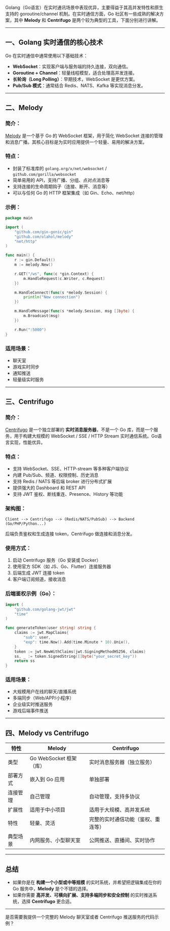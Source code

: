 Golang（Go语言）在实时通讯场景中表现优异，主要得益于其高并发特性和原生支持的 goroutine/channel 机制。在实时通信方面，Go 社区有一些成熟的解决方案，其中 **Melody** 和 **Centrifugo** 是两个较为典型的工具，下面分别进行讲解。

---

## 一、Golang 实时通信的核心技术

Go 在实时通信中通常使用以下基础技术：

* **WebSocket**：实现客户端与服务端的持久连接，双向通信。
* **Goroutine + Channel**：轻量线程模型，适合处理高并发连接。
* **长轮询（Long Polling）**：早期技术，WebSocket 是更优方案。
* **Pub/Sub 模式**：通常结合 Redis、NATS、Kafka 等实现消息分发。

---

## 二、Melody

### 简介：

[Melody](https://github.com/olahol/melody) 是一个基于 Go 的 WebSocket 框架，用于简化 WebSocket 连接的管理和消息广播。其核心目标是为实时应用提供一个轻量、易用的解决方案。

### 特点：

* 封装了标准库的 `golang.org/x/net/websocket` / `github.com/gorilla/websocket`
* 简单易用的 API，支持广播、分组、点对点消息等
* 支持连接的生命周期钩子（连接、断开、消息等）
* 可以与任何 Go 的 HTTP 框架集成（如 Gin、Echo、net/http）

### 示例：

```go
package main

import (
	"github.com/gin-gonic/gin"
	"github.com/olahol/melody"
	"net/http"
)

func main() {
	r := gin.Default()
	m := melody.New()

	r.GET("/ws", func(c *gin.Context) {
		m.HandleRequest(c.Writer, c.Request)
	})

	m.HandleConnect(func(s *melody.Session) {
		println("New connection")
	})

	m.HandleMessage(func(s *melody.Session, msg []byte) {
		m.Broadcast(msg)
	})

	r.Run(":5000")
}
```

### 适用场景：

* 聊天室
* 游戏实时同步
* 通知推送
* 轻量级实时服务

---

## 三、Centrifugo

### 简介：

[Centrifugo](https://centrifugal.dev/) 是一个独立部署的 **实时消息服务器**，不是一个 Go 库，而是一个服务，用于构建大规模的 WebSocket / SSE / HTTP Stream 实时通信系统。Go语言实现，性能优异。

### 特点：

* 支持 WebSocket、SSE、HTTP-stream 等多种客户端协议
* 内建 Pub/Sub、频道、权限控制、历史消息
* 支持 Redis / NATS 等后端 broker 进行分布式扩展
* 提供强大的 Dashboard 和 REST API
* 支持 JWT 鉴权、断线重连、Presence、History 等功能

### 架构图：

```
Client --> Centrifugo --> (Redis/NATS/PubSub) --> Backend (Go/PHP/Python...)
```

后端负责鉴权和生成连接 token，Centrifugo 做连接和消息分发。

### 使用方式：

1. 启动 Centrifugo 服务（Go 安装或 Docker）
2. 使用官方 SDK（如 JS、Go、Flutter）连接服务器
3. 后端生成 JWT 连接 token
4. 客户端订阅频道，接收消息

### 后端鉴权示例（Go）：

```go
import (
	"github.com/golang-jwt/jwt"
	"time"
)

func generateToken(user string) string {
	claims := jwt.MapClaims{
		"sub": user,
		"exp": time.Now().Add(time.Minute * 10).Unix(),
	}
	token := jwt.NewWithClaims(jwt.SigningMethodHS256, claims)
	ss, _ := token.SignedString([]byte("your_secret_key"))
	return ss
}
```

### 适用场景：

* 大规模用户在线的聊天/直播系统
* 多端同步（Web/APP/小程序）
* 企业级实时推送服务
* 游戏后端事件推送

---

## 四、Melody vs Centrifugo

| 特性   | Melody             | Centrifugo        |
| ---- | ------------------ | ----------------- |
| 类型   | Go WebSocket 框架（库） | 实时消息服务器（独立服务）     |
| 部署方式 | 嵌入到 Go 应用          | 单独部署              |
| 连接管理 | 自己管理               | 自动管理，支持多协议        |
| 扩展性  | 适用于中小项目            | 适用于大规模、高并发系统      |
| 特性   | 轻量、灵活              | 完整的实时通信功能（鉴权、重连等） |
| 典型场景 | 内网服务、小型聊天室         | 公网推送、直播间、实时协作     |

---

## 总结

* 如果你是在 **构建一个小型或中等规模** 的实时系统，并希望把逻辑集成在你的 Go 服务中，**Melody** 是个不错的选择。
* 如果你需要 **高并发、可横向扩展、支持多端同步和安全控制** 的实时推送系统，选择 **Centrifugo** 更合适。

---

是否需要我提供一个完整的 Melody 聊天室或者 Centrifugo 推送服务的代码示例？
